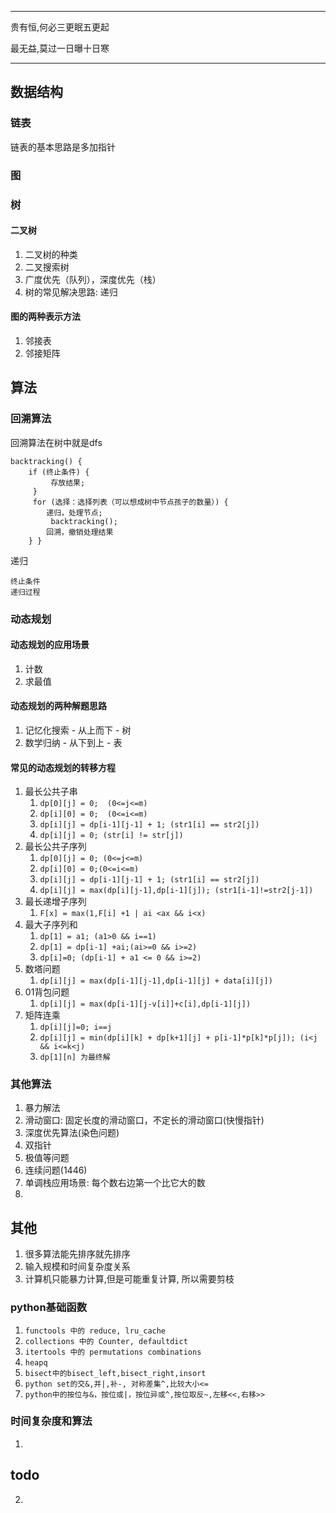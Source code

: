-------
贵有恒,何必三更眠五更起

最无益,莫过一日曝十日寒

-------

## 数据结构

### 链表

链表的基本思路是多加指针

### 图

### 树

#### 二叉树

1. 二叉树的种类
1. 二叉搜索树
1. 广度优先（队列），深度优先（栈）
1. 树的常见解决思路: 递归

#### 图的两种表示方法

1. 邻接表
2. 邻接矩阵

## 算法

### 回溯算法

回溯算法在树中就是dfs

```
backtracking() { 
    if (终止条件) {
         存放结果;
     }
     for (选择：选择列表（可以想成树中节点孩子的数量）) {
        递归，处理节点;
         backtracking(); 
        回溯，撤销处理结果 
    } }
```

递归

```
终止条件
递归过程
```

### 动态规划

#### 动态规划的应用场景

1. 计数
1. 求最值

#### 动态规划的两种解题思路

1. 记忆化搜索 - 从上而下 - 树
1. 数学归纳 - 从下到上 - 表

#### 常见的动态规划的转移方程

1. 最长公共子串
    1. `dp[0][j] = 0;  (0<=j<=m)`
    2. `dp[i][0] = 0;  (0<=i<=m)`
    3. `dp[i][j] = dp[i-1][j-1] + 1; (str1[i] == str2[j])`
    4. `dp[i][j] = 0; (str[i] != str[j])`
1. 最长公共子序列
    1. `dp[0][j] = 0; (0<=j<=m)`
    2. `dp[i][0] = 0;(0<=i<=m)`
    3. `dp[i][j] = dp[i-1][j-1] + 1; (str1[i] == str2[j])`
    4. `dp[i][j] = max(dp[i][j-1],dp[i-1][j]); (str1[i-1]!=str2[j-1])`
1. 最长递增子序列
    1. `F[x] = max(1,F[i] +1 | ai <ax && i<x)`
1. 最大子序列和
    1. `dp[1] = a1; (a1>0 && i==1)`
    1. `dp[1] = dp[i-1] +ai;(ai>=0 && i>=2)`
    1. `dp[i]=0; (dp[i-1] + a1 <= 0 && i>=2)`
1. 数塔问题
    1. `dp[i][j] = max(dp[i-1][j-1],dp[i-1][j] + data[i][j])`
1. 01背包问题
    1. `dp[i][j] = max(dp[i-1][j-v[i]]+c[i],dp[i-1][j])`
1. 矩阵连乘
    1. `dp[i][j]=0; i==j`
    1. `dp[i][j] = min(dp[i][k] + dp[k+1][j] + p[i-1]*p[k]*p[j]); (i<j && i<=k<j)`
    1. `dp[1][n] 为最终解`

### 其他算法

1. 暴力解法
1. 滑动窗口: 固定长度的滑动窗口，不定长的滑动窗口(快慢指针)
1. 深度优先算法(染色问题)
1. 双指针
1. 极值等问题
1. 连续问题(1446)
1. 单调栈应用场景: 每个数右边第一个比它大的数
1.

## 其他

1. 很多算法能先排序就先排序
1. 输入规模和时间复杂度关系
1. 计算机只能暴力计算,但是可能重复计算, 所以需要剪枝

### python基础函数

1. `functools 中的 reduce, lru_cache`
2. `collections 中的 Counter, defaultdict`
3. `itertools 中的 permutations combinations`
4. `heapq`
5. `bisect中的bisect_left,bisect_right,insort`
6. `python set的交&,并|,补-, 对称差集^,比较大小<=`
1. `python中的按位与&，按位或|，按位异或^,按位取反~,左移<<,右移>>`

### 时间复杂度和算法

1.

## todo

2. 
